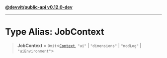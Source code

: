 [**@devvit/public-api v0.12.0-dev**](../README.md)

---

# Type Alias: JobContext

> **JobContext** = `Omit`\<[`Context`](../@devvit/namespaces/Devvit/type-aliases/Context.md), `"ui"` \| `"dimensions"` \| `"modLog"` \| `"uiEnvironment"`\>
